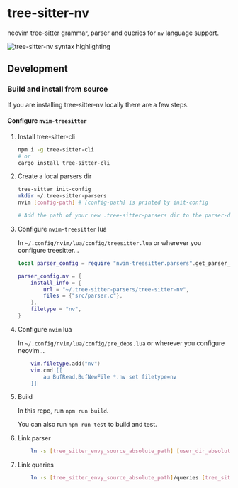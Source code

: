 # tree-sitter-nv

neovim tree-sitter grammar, parser and queries for `nv` language support.

![tree-sitter-nv syntax highlighting](./docs/assets/images/tree-sitter-nv-syntax-highlighting.png)

## Development

### Build and install from source

If you are installing tree-sitter-nv locally there are a few steps.

#### Configure `nvim-treesitter`

1. Install tree-sitter-cli

   ```sh
   npm i -g tree-sitter-cli
   # or
   cargo install tree-sitter-cli
   ```

2. Create a local parsers dir

   ```sh
   tree-sitter init-config
   mkdir ~/.tree-sitter-parsers
   nvim [config-path] # [config-path] is printed by init-config

   # Add the path of your new .tree-sitter-parsers dir to the parser-directories array and save
   ```

3. Configure `nvim-treesitter` lua

   In `~/.config/nvim/lua/config/treesitter.lua` or wherever you configure treesitter...

   ```lua
   local parser_config = require "nvim-treesitter.parsers".get_parser_configs()

   parser_config.nv = {
       install_info = {
           url = "~/.tree-sitter-parsers/tree-sitter-nv",
           files = {"src/parser.c"},
       },
       filetype = "nv",
   }
   ```

4. Configure `nvim` lua

   In `~/.config/nvim/lua/config/pre_deps.lua` or wherever you configure neovim...

   ```lua
       vim.filetype.add("nv")
       vim.cmd [[
           au BufRead,BufNewFile *.nv set filetype=nv
       ]]
   ```

5. Build

   In this repo, run `npm run build`.

   You can also run `npm run test` to build and test.

6. Link parser

   ```sh
       ln -s [tree_sitter_envy_source_absolute_path] [user_dir_absolute_path]/.tree-sitter-parsers/tree-sitter-envy
   ```

7. Link queries

   ```sh
       ln -s [tree_sitter_envy_source_absolute_path]/queries [tree_sitter_install_dir_absolute_path]/queries/envy
   ```

